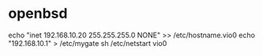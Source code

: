 # openbsd
echo "inet 192.168.10.20 255.255.255.0 NONE" >> /etc/hostname.vio0
echo "192.168.10.1" > /etc/mygate
sh /etc/netstart vio0
